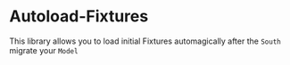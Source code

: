 Autoload-Fixtures
====================

This library allows you to load initial Fixtures automagically after the `South` migrate your `Model`
